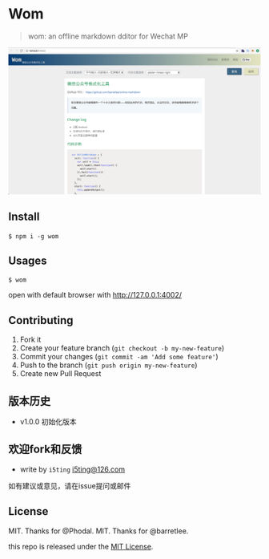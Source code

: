 # Wom

> wom: an offline markdown dditor for Wechat MP

![](preview.png)

## Install

```
$ npm i -g wom
```

## Usages

```
$ wom
```

open with default browser with http://127.0.0.1:4002/

## Contributing

1. Fork it
2. Create your feature branch (`git checkout -b my-new-feature`)
3. Commit your changes (`git commit -am 'Add some feature'`)
4. Push to the branch (`git push origin my-new-feature`)
5. Create new Pull Request

## 版本历史

- v1.0.0 初始化版本

## 欢迎fork和反馈

- write by `i5ting` i5ting@126.com

如有建议或意见，请在issue提问或邮件

## License

MIT. Thanks for @Phodal.
MIT. Thanks for @barretlee.

this repo is released under the [MIT
License](http://www.opensource.org/licenses/MIT).
